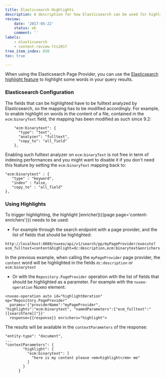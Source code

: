 ```yaml
---
title: Elasticsearch Highlights
description: A description for how Elasticsearch can be used for highlights.
review:
    date: '2017-05-22'
    status: ok
    comment: ''
labels:
    - elasticsearch
    - content-review-lts2017
tree_item_index: 650
toc: true

---
```


When using the Elasticsearch Page Provider, you can use the [Elasticsearch highlight feature](https://www.elastic.co/guide/en/elasticsearch/reference/2.4/search-request-highlighting.html) to highlight some words in your query results.

### Elasticsearch Configuration

The fields that can be highlighted have to be fulltext analyzed by Elasticsearch, so the mapping has to be modified accordingly. For example, to enable highlight on words in the content of a file, contained in the `ecm:binaryText` field, the mapping has been modified as such since 9.2:

```
    "ecm:binarytext": {
      "type": "text",
      "analyzer": "fulltext",
      "copy_to": "all_field"
    },
```

Enabling such fulltext analyzer on `ecm:binaryText` is not free in term of indexing performances and you might want to disable it if you don't need this feature by setting the `ecm:binaryText` mapping back to:

```
"ecm:binarytext" : {
   "type" : "keyword",
   "index" : false,
   "copy_to" : "all_field"
},
```

### Using Highlights

To trigger highlighting, the highlight [enricher]({{page page='content-enrichers'}}) needs to be used:

- For example through the search endpoint with a page provider, and the list of fields that should be highlighted:

```
http://localhost:8080/nuxeo/api/v1/search/pp/myPageProvider/execute?ecm_fulltext=content&highlight=dc:description,ecm:binarytext&enrichers.document=highlight
```

In the previous example, when calling the `myPageProvider` page provider, the `content` word will be highlighted in the fields `dc:description` or `ecm:binarytext`

- Or with the `Repository.PageProvider` operation with the list of fields that should be highlighted as a parameter. For example with the `nuxeo-operation` Nuxeo element:

```
<nuxeo-operation auto id="highlightOeration" op="Repository.PageProvider"
  params='{"providerName":"myPageProvider", "highlights":"ecm:binarytext", "namedParameters":{"ecm_fulltext":"[[searchTerm]]"}}'
  response={{response}} enrichers="highlight">
```

The results will be available in the `contextParameters` of the response:

```
"entity-type": "document",
...
"contextParameters": {
        "highlight": {
          "ecm:binarytext": [
            "here is my content please <em>highlight</em> me"
          ]
        }
      }
```
